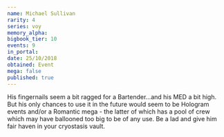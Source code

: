 ```yaml
---
name: Michael Sullivan
rarity: 4
series: voy
memory_alpha:
bigbook_tier: 10
events: 9
in_portal:
date: 25/10/2018
obtained: Event
mega: false
published: true
---
```


His fingernails seem a bit ragged for a Bartender...and his MED a bit high. But his only chances to use it in the future would seem to be Hologram events and/or a Romantic mega - the latter of which has a pool of crew which may have ballooned too big to be of any use. Be a lad and give him fair haven in your cryostasis vault.
